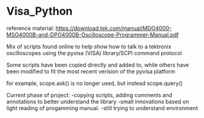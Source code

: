 # Visa_Python

reference material:
https://download.tek.com/manual/MDO4000-MSO4000B-and-DPO4000B-Oscilloscope-Programmer-Manual.pdf

Mix of scripts found online to help show how to talk to a tektronix oscilloscopes
using the pyvisa (VISA) library/SCPI command protocol

Some scripts have been copied directly and added to, while others have been modified to fit the most recent
verision of the pyvisa platform

for example, scope.ask() is no longer used, but instead scope.query()

Current phase of project:
-copying scripts, adding comments and annotations to better understand the library
-small innovations based on light reading of progamming manual.
-still trying to understand environment
